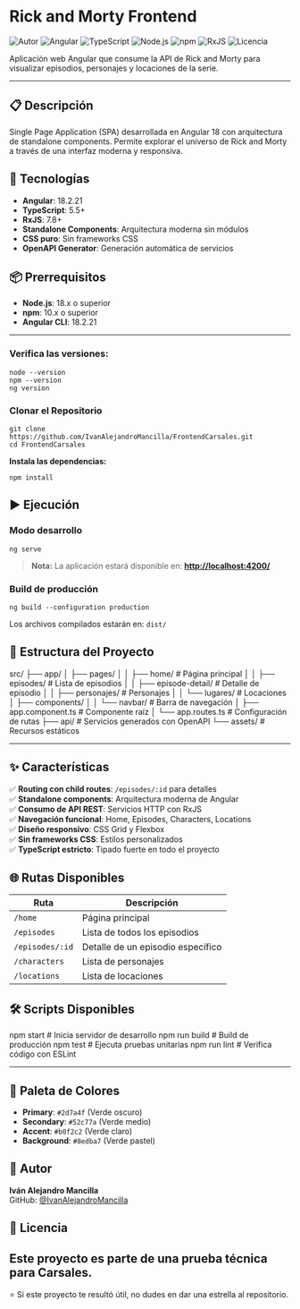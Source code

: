 # Rick and Morty Frontend

![Autor](https://img.shields.io/badge/Autor-Iv%C3%A1n%20Mancilla-lightgrey)  ![Angular](https://img.shields.io/badge/Angular-18.2.21-DD0031?logo=angular&logoColor=white)  ![TypeScript](https://img.shields.io/badge/TypeScript-5.5+-3178C6?logo=typescript&logoColor=white)  ![Node.js](https://img.shields.io/badge/Node.js-18+-339933?logo=node.js&logoColor=white) 
![npm](https://img.shields.io/badge/npm-10+-CB3837?logo=npm&logoColor=white)  ![RxJS](https://img.shields.io/badge/RxJS-7.8+-B7178C?logo=reactivex&logoColor=white)  ![Licencia](https://img.shields.io/badge/Licencia-Unlicense-blue)

Aplicación web Angular que consume la API de Rick and Morty para visualizar episodios, personajes y locaciones de la serie.

---
## 📋 Descripción

Single Page Application (SPA) desarrollada en Angular 18 con arquitectura de standalone components. Permite explorar el universo de Rick and Morty a través de una interfaz moderna y responsiva.

## 🚀 Tecnologías

- **Angular**: 18.2.21
- **TypeScript**: 5.5+
- **RxJS**: 7.8+
- **Standalone Components**: Arquitectura moderna sin módulos
- **CSS puro**: Sin frameworks CSS
- **OpenAPI Generator**: Generación automática de servicios

## 📦 Prerrequisitos

- **Node.js**: 18.x o superior
- **npm**: 10.x o superior
- **Angular CLI**: 18.2.21
---
### Verifica las versiones:
```
node --version
npm --version
ng version
```
### Clonar el Repositorio
```
git clone https://github.com/IvanAlejandroMancilla/FrontendCarsales.git
cd FrontendCarsales
```
**Instala las dependencias:**
```
npm install
```
## ▶️ Ejecución
### Modo desarrollo
```
ng serve
```

> **Nota:** La aplicación estará disponible en: [**http://localhost:4200/**](http://localhost:4200/)

### Build de producción
```
ng build --configuration production
```
Los archivos compilados estarán en: `dist/`
## 📂 Estructura del Proyecto


src/
├── app/
│ ├── pages/
│ │ ├── home/ # Página principal
│ │ ├── episodes/ # Lista de episodios
│ │ ├── episode-detail/ # Detalle de episodio
│ │ ├── personajes/ # Personajes
│ │ └── lugares/ # Locaciones
│ ├── components/
│ │ └── navbar/ # Barra de navegación
│ ├── app.component.ts # Componente raíz
│ └── app.routes.ts # Configuración de rutas
├── api/ # Servicios generados con OpenAPI
└── assets/ # Recursos estáticos

---
## ✨ Características

✅ **Routing con child routes**: `/episodes/:id` para detalles  
✅ **Standalone components**: Arquitectura moderna de Angular  
✅ **Consumo de API REST**: Servicios HTTP con RxJS  
✅ **Navegación funcional**: Home, Episodes, Characters, Locations  
✅ **Diseño responsivo**: CSS Grid y Flexbox  
✅ **Sin frameworks CSS**: Estilos personalizados  
✅ **TypeScript estricto**: Tipado fuerte en todo el proyecto  

## 🌐 Rutas Disponibles

| Ruta | Descripción |
|------|-------------|
| `/home` | Página principal |
| `/episodes` | Lista de todos los episodios |
| `/episodes/:id` | Detalle de un episodio específico |
| `/characters` | Lista de personajes |
| `/locations` | Lista de locaciones |

## 🛠️ Scripts Disponibles

npm start # Inicia servidor de desarrollo
npm run build # Build de producción
npm test # Ejecuta pruebas unitarias
npm run lint # Verifica código con ESLint

----

## 🎨 Paleta de Colores

- **Primary**: `#2d7a4f` (Verde oscuro)
- **Secondary**: `#52c77a` (Verde medio)
- **Accent**: `#b0f2c2` (Verde claro)
- **Background**: `#8edba7` (Verde pastel)

## 👤 Autor

**Iván Alejandro Mancilla**  
GitHub: [@IvanAlejandroMancilla](https://github.com/IvanAlejandroMancilla)

## 📄 Licencia
Este proyecto es parte de una prueba técnica para Carsales.
---
⭐ Si este proyecto te resultó útil, no dudes en dar una estrella al repositorio.
